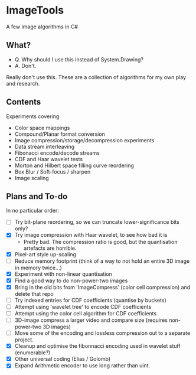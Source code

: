 ImageTools
==========

A few image algorithms in C#

## What?

* Q. Why should I use this instead of System.Drawing?
* A. Don't.

Really don't use this. These are a collection of algorithms for my own play and research.

## Contents

Experiments covering
* Color space mappings
* Compound/Planar format conversion
* Image compression/storage/decompression experiments
* Data stream interleaving
* Fibonacci encode/decode streams
* CDF and Haar wavelet tests
* Morton and Hilbert space filling curve reordering
* Box Blur / Soft-focus / sharpen
* Image scaling

## Plans and To-do

In no particular order:
* [ ] Try bit-plane reordering, so we can truncate lower-significance bits only?
* [x] Try image compression with Haar wavelet, to see how bad it is
    - Pretty bad. The compression ratio is good, but the quantisation artefacts are horrible.
* [x] Pixel-art style up-scaling
* [ ] Reduce memory footprint (think of a way to not hold an entire 3D image in memory twice...)
* [x] Experiment with non-linear quantisation
* [x] Find a good way to do non-power-two images
* [x] Bring in the old bits from 'ImageCompress' (color cell compression) and delete that repo
* [ ] Try indexed entries for CDF coefficients (quantise by buckets)
* [ ] Attempt using 'wavelet tree' to encode CDF coefficients
* [ ] Attempt using the color cell algorithm for CDF coefficients
* [ ] 3D-image compress a larger video and compare size (requires non-power-two 3D images)
* [ ] Move some of the encoding and lossless compression out to a separate project.
* [x] Cleanup and optimise the fibonnacci encoding used in wavelet stuff (enumerable?)
* [x] Other universal coding (Elias / Golomb)
* [x] Expand Arithmetic encoder to use long rather than uint.
